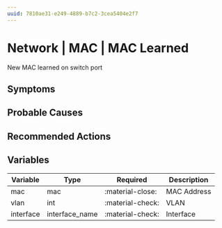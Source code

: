 ```yaml
---
uuid: 7810ae31-e249-4889-b7c2-3cea5404e2f7
---
```

# Network | MAC | MAC Learned

New MAC learned on switch port

## Symptoms

## Probable Causes

## Recommended Actions

## Variables

Variable | Type | Required | Description
--- | --- | --- | ---
mac | mac | :material-close: | MAC Address
vlan | int | :material-check: | VLAN
interface | interface_name | :material-check: | Interface
